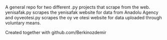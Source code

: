 A general repo for two different .py projects that scrape from the web. yenisafak.py scrapes the yenisafak website for data from Anadolu Agency and oyveotesi.py scrapes the oy ve otesi website for data uploaded through voluntary means.

Created together with github.com/Berkinozdemir
